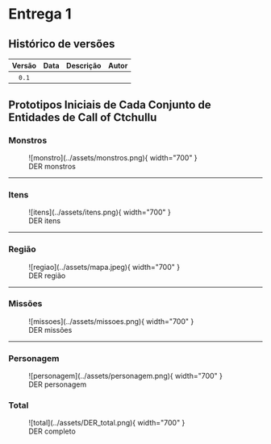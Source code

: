 # Entrega 1

## Histórico de versões

| Versão |    Data    | Descrição               | Autor                                                                                                                 |
| :----: | :--------: | ----------------------- | --------------------------------------------------------------------------------------------------------------------- |
| `0.1`  |  |  |                                                                     |


## Prototipos Iniciais de Cada Conjunto de Entidades de Call of Ctchullu
### Monstros
<figure markdown="span">
  ![monstro](../assets/monstros.png){ width="700" }
  <figcaption>DER monstros</figcaption>
</figure>

---

### Itens
<figure markdown="span">
  ![itens](../assets/itens.png){ width="700" }
  <figcaption>DER itens</figcaption>
</figure>

---

### Região
<figure markdown="span">
  ![regiao](../assets/mapa.jpeg){ width="700" }
  <figcaption>DER região</figcaption>
</figure>

---

### Missões
<figure markdown="span">
  ![missoes](../assets/missoes.png){ width="700" }
  <figcaption>DER missões</figcaption>
</figure>

---

### Personagem
<figure markdown="span">
  ![personagem](../assets/personagem.png){ width="700" }
  <figcaption>DER personagem</figcaption>
</figure>

### Total
<figure markdown="span">
  ![total](../assets/DER_total.png){ width="700" }
  <figcaption>DER completo</figcaption>
</figure>
